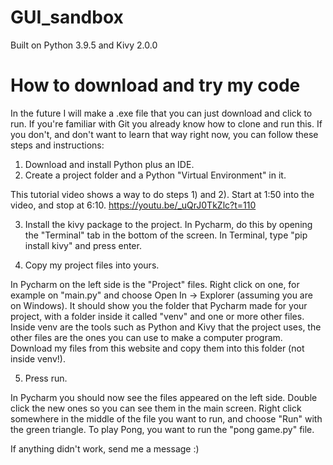 # GUI_sandbox

Built on Python 3.9.5 and Kivy 2.0.0

# How to download and try my code
In the future I will make a .exe file that you can just download and click to run. 
If you're familiar with Git you already know how to clone and run this. If you don't, and don't want to learn that way right now, you can follow these steps and instructions: 

1) Download and install Python plus an IDE. 
2) Create a project folder and a Python "Virtual Environment" in it. 

This tutorial video shows a way to do steps 1) and 2). Start at 1:50 into the video, and stop at 6:10. https://youtu.be/_uQrJ0TkZlc?t=110

3) Install the kivy package to the project. 
In Pycharm, do this by opening the "Terminal" tab in the bottom of the screen. In Terminal, type "pip install kivy" and press enter. 

4) Copy my project files into yours. 

In Pycharm on the left side is the "Project" files. Right click on one, for example on "main.py" and choose Open In -> Explorer (assuming you are on Windows). It should show you the folder that Pycharm made for your project, with a folder inside it called "venv" and one or more other files. Inside venv are the tools such as Python and Kivy that the project uses, the other files are the ones you can use to make a computer program. Download my files from this website and copy them into this folder (not inside venv!). 

5) Press run. 

In Pycharm you should now see the files appeared on the left side. Double click the new ones so you can see them in the main screen. Right click somewhere in the middle of the file you want to run, and choose "Run" with the green triangle. To play Pong, you want to run the "pong game.py" file. 

If anything didn't work, send me a message :) 
